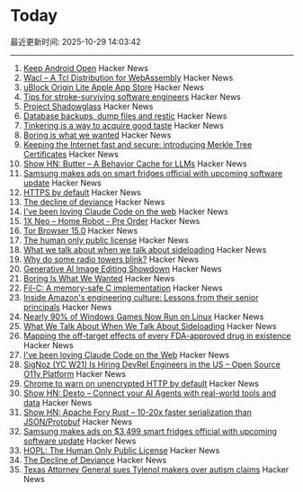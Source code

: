 # Today

最近更新时间: 2025-10-29 14:03:42

--- 
1. [Keep Android Open](http://keepandroidopen.org/) Hacker News
2. [Wacl – A Tcl Distribution for WebAssembly](https://github.com/ecky-l/wacl) Hacker News
3. [uBlock Origin Lite Apple App Store](https://apps.apple.com/in/app/ublock-origin-lite/id6745342698) Hacker News
4. [Tips for stroke-surviving software engineers](https://blog.j11y.io/2025-10-29_stroke_tips_for_engineers/) Hacker News
5. [Project Shadowglass](https://shadowglassgame.com) Hacker News
6. [Database backups, dump files and restic](https://strugglers.net/posts/2025/database-backups-dump-files-and-restic/) Hacker News
7. [Tinkering is a way to acquire good taste](https://seated.ro/blog/tinkering-a-lost-art) Hacker News
8. [Boring is what we wanted](https://512pixels.net/2025/10/boring-is-what-we-wanted/) Hacker News
9. [Keeping the Internet fast and secure: introducing Merkle Tree Certificates](https://blog.cloudflare.com/bootstrap-mtc/) Hacker News
10. [Show HN: Butter – A Behavior Cache for LLMs](https://www.butter.dev/) Hacker News
11. [Samsung makes ads on smart fridges official with upcoming software update](https://arstechnica.com/gadgets/2025/10/samsung-makes-ads-on-3499-smart-fridges-official-with-upcoming-software-update/) Hacker News
12. [HTTPS by default](https://security.googleblog.com/2025/10/https-by-default.html) Hacker News
13. [The decline of deviance](https://www.experimental-history.com/p/the-decline-of-deviance) Hacker News
14. [I've been loving Claude Code on the web](https://ben.page/claude-code-web) Hacker News
15. [1X Neo – Home Robot - Pre Order](https://www.1x.tech/order) Hacker News
16. [Tor Browser 15.0](https://blog.torproject.org/new-release-tor-browser-150/) Hacker News
17. [The human only public license](https://vanderessen.com/posts/hopl/) Hacker News
18. [What we talk about when we talk about sideloading](https://f-droid.org/2025/10/28/sideloading.html) Hacker News
19. [Why do some radio towers blink?](https://www.jeffgeerling.com/blog/2025/why-do-some-radio-towers-blink) Hacker News
20. [Generative AI Image Editing Showdown](https://genai-showdown.specr.net/image-editing) Hacker News
21. [Boring Is What We Wanted](https://512pixels.net/2025/10/boring-is-what-we-wanted/) Hacker News
22. [Fil-C: A memory-safe C implementation](https://lwn.net/SubscriberLink/1042938/658ade3768dd4758/) Hacker News
23. [Inside Amazon's engineering culture: Lessons from their senior principals](https://olshansky.substack.com/p/inside-amazons-engineering-culture) Hacker News
24. [Nearly 90% of Windows Games Now Run on Linux](https://www.tomshardware.com/software/linux/nearly-90-percent-of-windows-games-now-run-on-linux-latest-data-shows-as-windows-10-dies-gaming-on-linux-is-more-viable-than-ever) Hacker News
25. [What We Talk About When We Talk About Sideloading](https://f-droid.org/2025/10/28/sideloading.html) Hacker News
26. [Mapping the off-target effects of every FDA-approved drug in existence](https://www.owlposting.com/p/mapping-the-off-target-effects-of) Hacker News
27. [I've been loving Claude Code on the Web](https://ben.page/claude-code-web) Hacker News
28. [SigNoz (YC W21) Is Hiring DevRel Engineers in the US – Open Source O11y Platform](https://jobs.ashbyhq.com/SigNoz/8447522c-1163-48d0-8f55-fac25f64a0f3) Hacker News
29. [Chrome to warn on unencrypted HTTP by default](https://security.googleblog.com/2025/10/https-by-default.html) Hacker News
30. [Show HN: Dexto – Connect your AI Agents with real-world tools and data](https://github.com/truffle-ai/dexto) Hacker News
31. [Show HN: Apache Fory Rust – 10-20x faster serialization than JSON/Protobuf](https://fory.apache.org/blog/2025/10/29/fory_rust_versatile_serialization_framework/) Hacker News
32. [Samsung makes ads on $3,499 smart fridges official with upcoming software update](https://arstechnica.com/gadgets/2025/10/samsung-makes-ads-on-3499-smart-fridges-official-with-upcoming-software-update/) Hacker News
33. [HOPL: The Human Only Public License](https://vanderessen.com/posts/hopl/) Hacker News
34. [The Decline of Deviance](https://www.experimental-history.com/p/the-decline-of-deviance) Hacker News
35. [Texas Attorney General sues Tylenol makers over autism claims](https://www.bbc.com/news/articles/ce9d3n1r08do) Hacker News

